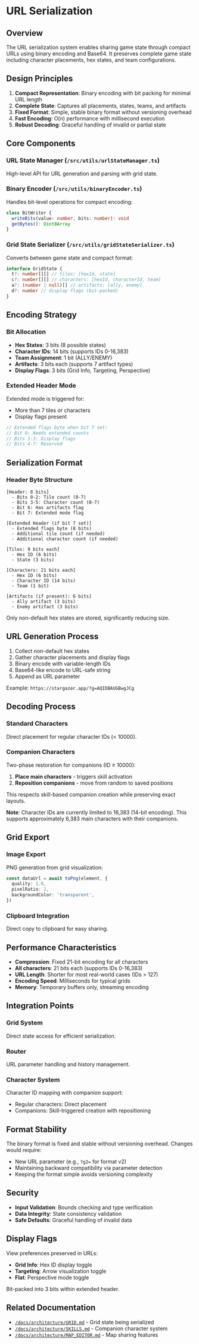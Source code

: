 # URL Serialization

## Overview

The URL serialization system enables sharing game state through compact URLs using binary encoding and Base64. It preserves complete game state including character placements, hex states, and team configurations.

## Design Principles

1. **Compact Representation**: Binary encoding with bit packing for minimal URL length
2. **Complete State**: Captures all placements, states, teams, and artifacts
3. **Fixed Format**: Simple, stable binary format without versioning overhead
4. **Fast Encoding**: O(n) performance with millisecond execution
5. **Robust Decoding**: Graceful handling of invalid or partial state

## Core Components

### URL State Manager (`/src/utils/urlStateManager.ts`)

High-level API for URL generation and parsing with grid state.

### Binary Encoder (`/src/utils/binaryEncoder.ts`)

Handles bit-level operations for compact encoding:

```typescript
class BitWriter {
  writeBits(value: number, bits: number): void
  getBytes(): Uint8Array
}
```

### Grid State Serializer (`/src/utils/gridStateSerializer.ts`)

Converts between game state and compact format:

```typescript
interface GridState {
  t?: number[][] // tiles: [hexId, state]
  c?: number[][] // characters: [hexId, characterId, team]
  a?: (number | null)[] // artifacts: [ally, enemy]
  d?: number // display flags (bit-packed)
}
```

## Encoding Strategy

### Bit Allocation

- **Hex States**: 3 bits (8 possible states)
- **Character IDs**: 14 bits (supports IDs 0-16,383)
- **Team Assignment**: 1 bit (ALLY/ENEMY)
- **Artifacts**: 3 bits each (supports 7 artifact types)
- **Display Flags**: 3 bits (Grid Info, Targeting, Perspective)

### Extended Header Mode

Extended mode is triggered for:

- More than 7 tiles or characters
- Display flags present

```typescript
// Extended flags byte when bit 7 set:
// Bit 0: Needs extended counts
// Bits 1-3: Display flags
// Bits 4-7: Reserved
```

## Serialization Format

### Header Byte Structure

```
[Header: 8 bits]
  - Bits 0-2: Tile count (0-7)
  - Bits 3-5: Character count (0-7)
  - Bit 6: Has artifacts flag
  - Bit 7: Extended mode flag

[Extended Header (if bit 7 set)]
  - Extended flags byte (8 bits)
  - Additional tile count (if needed)
  - Additional character count (if needed)

[Tiles: 9 bits each]
  - Hex ID (6 bits)
  - State (3 bits)

[Characters: 21 bits each]
  - Hex ID (6 bits)
  - Character ID (14 bits)
  - Team (1 bit)

[Artifacts (if present): 6 bits]
  - Ally artifact (3 bits)
  - Enemy artifact (3 bits)
```

Only non-default hex states are stored, significantly reducing size.

## URL Generation Process

1. Collect non-default hex states
2. Gather character placements and display flags
3. Binary encode with variable-length IDs
4. Base64-like encode to URL-safe string
5. Append as URL parameter

Example: `https://stargazer.app/?g=AQIDBAUGBwgJCg`

## Decoding Process

### Standard Characters

Direct placement for regular character IDs (< 10000).

### Companion Characters

Two-phase restoration for companions (ID ≥ 10000):

1. **Place main characters** - triggers skill activation
2. **Reposition companions** - move from random to saved positions

This respects skill-based companion creation while preserving exact layouts.

**Note**: Character IDs are currently limited to 16,383 (14-bit encoding). This supports approximately 6,383 main characters with their companions.

## Grid Export

### Image Export

PNG generation from grid visualization:

```typescript
const dataUrl = await toPng(element, {
  quality: 1.0,
  pixelRatio: 2,
  backgroundColor: 'transparent',
})
```

### Clipboard Integration

Direct copy to clipboard for easy sharing.

## Performance Characteristics

- **Compression**: Fixed 21-bit encoding for all characters
- **All characters**: 21 bits each (supports IDs 0-16,383)
- **URL Length**: Shorter for most real-world cases (IDs > 127)
- **Encoding Speed**: Milliseconds for typical grids
- **Memory**: Temporary buffers only, streaming encoding

## Integration Points

### Grid System

Direct state access for efficient serialization.

### Router

URL parameter handling and history management.

### Character System

Character ID mapping with companion support:

- Regular characters: Direct placement
- Companions: Skill-triggered creation with repositioning

## Format Stability

The binary format is fixed and stable without versioning overhead. Changes would require:

- New URL parameter (e.g., `?g2=` for format v2)
- Maintaining backward compatibility via parameter detection
- Keeping the format simple avoids versioning complexity

## Security

- **Input Validation**: Bounds checking and type verification
- **Data Integrity**: State consistency validation
- **Safe Defaults**: Graceful handling of invalid data

## Display Flags

View preferences preserved in URLs:

- **Grid Info**: Hex ID display toggle
- **Targeting**: Arrow visualization toggle
- **Flat**: Perspective mode toggle

Bit-packed into 3 bits within extended header.

## Related Documentation

- [`/docs/architecture/GRID.md`](./GRID.md) - Grid state being serialized
- [`/docs/architecture/SKILLS.md`](./SKILLS.md) - Companion character system
- [`/docs/architecture/MAP_EDITOR.md`](./MAP_EDITOR.md) - Map sharing features
